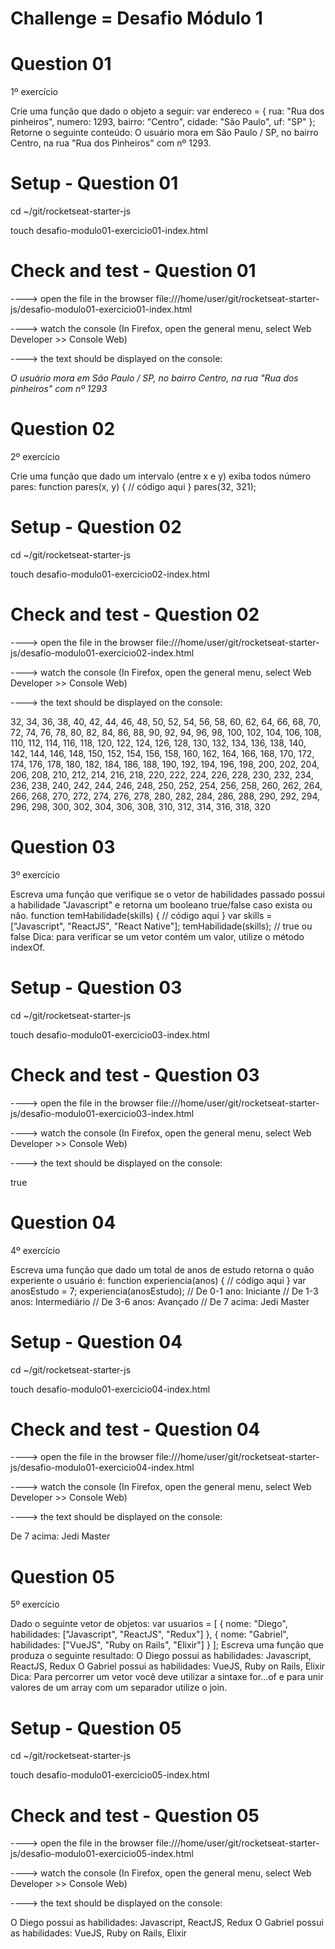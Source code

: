 # Challenge = Desafio Módulo 1

# Question 01

1º exercício

Crie uma função que dado o objeto a seguir:
var endereco = {
 rua: "Rua dos pinheiros",
 numero: 1293,
 bairro: "Centro",
 cidade: "São Paulo",
 uf: "SP"
};
Retorne o seguinte conteúdo:
O usuário mora em São Paulo / SP, no bairro Centro, na rua "Rua dos Pinheiros" com
nº 1293.

# Setup - Question 01

cd ~/git/rocketseat-starter-js

touch desafio-modulo01-exercicio01-index.html

# Check and test - Question 01

\----> open the file in the browser file:///home/user/git/rocketseat-starter-js/desafio-modulo01-exercicio01-index.html

\----> watch the console (In Firefox, open the general menu, select Web Developer >> Console Web)

\----> the text should be displayed on the console:

*O usuário mora em São Paulo / SP, no bairro Centro, na rua "Rua dos pinheiros" com nº 1293*

# Question 02

2º exercício

Crie uma função que dado um intervalo (entre x e y) exiba todos número pares:
function pares(x, y) {
 // código aqui
}
pares(32, 321);

# Setup - Question 02

cd ~/git/rocketseat-starter-js

touch desafio-modulo01-exercicio02-index.html

# Check and test - Question 02

\----> open the file in the browser file:///home/user/git/rocketseat-starter-js/desafio-modulo01-exercicio02-index.html

\----> watch the console (In Firefox, open the general menu, select Web Developer >> Console Web)

\----> the text should be displayed on the console:

32, 34, 36, 38, 40, 42, 44, 46, 48, 50, 52, 54, 56, 58, 60, 62, 64, 66, 68, 70, 72, 74, 76, 78, 80, 82, 84, 86, 88, 90, 92, 94, 96, 98, 100, 102, 104, 106, 108, 110, 112, 114, 116, 118, 120, 122, 124, 126, 128, 130, 132, 134, 136, 138, 140, 142, 144, 146, 148, 150, 152, 154, 156, 158, 160, 162, 164, 166, 168, 170, 172, 174, 176, 178, 180, 182, 184, 186, 188, 190, 192, 194, 196, 198, 200, 202, 204, 206, 208, 210, 212, 214, 216, 218, 220, 222, 224, 226, 228, 230, 232, 234, 236, 238, 240, 242, 244, 246, 248, 250, 252, 254, 256, 258, 260, 262, 264, 266, 268, 270, 272, 274, 276, 278, 280, 282, 284, 286, 288, 290, 292, 294, 296, 298, 300, 302, 304, 306, 308, 310, 312, 314, 316, 318, 320

# Question 03

3º exercício

Escreva uma função que verifique se o vetor de habilidades passado possui a habilidade "Javascript"
e retorna um booleano true/false caso exista ou não.
function temHabilidade(skills) {
 // código aqui
}
var skills = ["Javascript", "ReactJS", "React Native"];
temHabilidade(skills); // true ou false
Dica: para verificar se um vetor contém um valor, utilize o método indexOf.

# Setup - Question 03

cd ~/git/rocketseat-starter-js

touch desafio-modulo01-exercicio03-index.html

# Check and test - Question 03

\----> open the file in the browser file:///home/user/git/rocketseat-starter-js/desafio-modulo01-exercicio03-index.html

\----> watch the console (In Firefox, open the general menu, select Web Developer >> Console Web)

\----> the text should be displayed on the console:

true


# Question 04

4º exercício

Escreva uma função que dado um total de anos de estudo retorna o quão experiente o usuário é:
function experiencia(anos) {
 // código aqui
}
var anosEstudo = 7;
experiencia(anosEstudo);
// De 0-1 ano: Iniciante
// De 1-3 anos: Intermediário
// De 3-6 anos: Avançado
// De 7 acima: Jedi Master

# Setup - Question 04

cd ~/git/rocketseat-starter-js

touch desafio-modulo01-exercicio04-index.html

# Check and test - Question 04

\----> open the file in the browser file:///home/user/git/rocketseat-starter-js/desafio-modulo01-exercicio04-index.html

\----> watch the console (In Firefox, open the general menu, select Web Developer >> Console Web)

\----> the text should be displayed on the console:

De 7 acima: Jedi Master


# Question 05

5º exercício

Dado o seguinte vetor de objetos:
var usuarios = [
 {
 nome: "Diego",
 habilidades: ["Javascript", "ReactJS", "Redux"]
 },
 {
 nome: "Gabriel",
 habilidades: ["VueJS", "Ruby on Rails", "Elixir"]
 }
];
Escreva uma função que produza o seguinte resultado:
O Diego possui as habilidades: Javascript, ReactJS, Redux
O Gabriel possui as habilidades: VueJS, Ruby on Rails, Elixir
Dica: Para percorrer um vetor você deve utilizar a sintaxe for...of e para unir valores de um array
com um separador utilize o join.

# Setup - Question 05

cd ~/git/rocketseat-starter-js

touch desafio-modulo01-exercicio05-index.html

# Check and test - Question 05

\----> open the file in the browser file:///home/user/git/rocketseat-starter-js/desafio-modulo01-exercicio05-index.html

\----> watch the console (In Firefox, open the general menu, select Web Developer >> Console Web)

\----> the text should be displayed on the console:

O Diego possui as habilidades: Javascript, ReactJS, Redux 
O Gabriel possui as habilidades: VueJS, Ruby on Rails, Elixir
